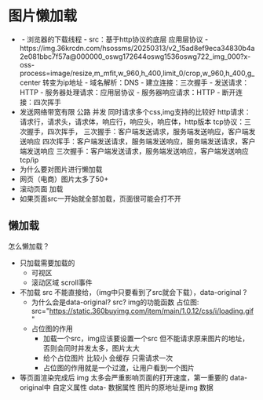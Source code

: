 # 图片懒加载

- <img src=""/>
  - 浏览器的下载线程
  - src：基于http协议的底层 应用层协议
  - https://img.36krcdn.com/hsossms/20250313/v2_15ad8ef9eca34830b4a2e081bbc7f57a@000000_oswg172644oswg1536oswg722_img_000?x-oss-process=image/resize,m_mfit,w_960,h_400,limit_0/crop,w_960,h_400,g_center
    转变为ip地址
    - 域名解析：DNS
    - 建立连接：三次握手
    - 发送请求：HTTP
    - 服务器处理请求：应用层协议
    - 服务器响应请求：HTTP
    - 断开连接：四次挥手
- 发送网络带宽有限 公路
  并发 同时请求多个css,img支持的比较好
  http请求：请求行，请求头，请求体，响应行，响应头，响应体，http版本
  tcp协议：三次握手，四次挥手，
  三次握手：客户端发送请求，服务端发送响应，客户端发送响应
  四次挥手：客户端发送请求，服务端发送响应，服务端发送请求，客户端发送响应
  三次握手：客户端发送请求，服务端发送响应，客户端发送响应
  tcp/ip
- 为什么要对图片进行懒加载
-  网页（电商）图片太多了50+
-  滚动页面 加载
- 如果页面src一开始就全部加载，页面很可能会打不开

## 懒加载
怎么懒加载？
- 只加载需要加载的
  - 可视区
  - 滚动区域 scroll事件
- 不加载
  src 不能直接给，（img中只要看到了src就会下载），data-original ?
  - 为什么会是data-original?
  src? img的功能函数
  占位图: src="https://static.360buyimg.com/item/main/1.0.12/css/i/loading.gif"
  - 占位图的作用
    - 加载一个src，img应该要设置一个src  但不能请求原来图片的地址，否则会同时并发太多，图片太大
    - 给个占位图片 比较小 会缓存 只需请求一次
    - 占位图的作用就是一个过渡，让用户看到一个图片
- 等页面渲染完成后
  img 太多会严重影响页面的打开速度，第一重要的
  data-original中
  自定义属性 data- 数据属性
  图片的原地址是img 数据